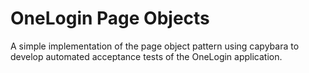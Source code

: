 OneLogin Page Objects
=====================

A simple implementation of the page object pattern using capybara to develop automated acceptance tests of the OneLogin application. 
